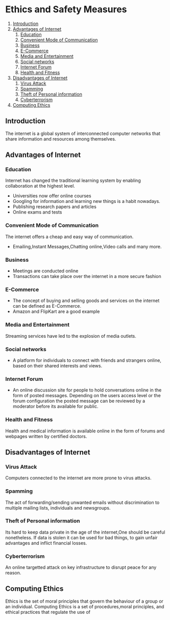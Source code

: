 # Ethics and Safety Measures
1. [Introduction](#introduction)
2. [Advantages of Internet](#advantages-of-internet)
   1. [Education](#education)
   2. [Convenient Mode of Communication](#convenient-mode-of-communication)
   3. [Business](#business)
   4. [E-Commerce](#e-commerce)
   5. [Media and Entertainment](#media-and-entertainment)
   6. [Social networks](#social-networks)
   7. [Internet Forum](#internet-forum)
   8. [Health and Fitness](#health-and-fitness)
3. [Disadvantages of Internet](#disadvantages-of-internet)
   1. [Virus Attack](#virus-attack)
   2. [Spamming](#spamming)
   3. [Theft of Personal information](#theft-of-personal-information)
   4. [Cyberterrorism](#cyberterrorism)
4. [Computing Ethics](#computing-ethics)


## Introduction
The internet is a global system of interconnected computer networks that share information and resources among themselves.

## Advantages of Internet
### Education
Internet has changed the traditional learning system by enabling collaboration at the highest level.
- Universities now offer online courses
- Googling for information and learning new things is a habit nowadays.
- Publishing research papers and articles
- Online exams and tests

### Convenient Mode of Communication
The internet offers a cheap and easy way of communication.
- Emailing,Instant Messages,Chatting online,Video calls and many more.

### Business
- Meetings are conducted online
- Transactions can take place over the internet in a more secure fashion

### E-Commerce
- The concept of buying and selling goods and services on the internet can be defined as E-Commerce.
- Amazon and FlipKart are a good example
  
### Media and Entertainment
Streaming services have led to the explosion of media outlets.

### Social networks
- A platform for individuals to connect with friends and strangers online, based on their shared interests and views.

### Internet Forum
- An online discussion site for people to hold conversations online in the form of posted messages. Depending on the users access level or the forum configuration the posted message can be reviewed by a moderator before its available for public.

### Health and Fitness
Health and medical information is available online in the form of forums and webpages written by certified doctors.

## Disadvantages of Internet
### Virus Attack
Computers connected to the internet are more prone to virus attacks.
### Spamming
The act of forwarding/sending unwanted emails without discrimination to multiple mailing lists, individuals and newsgroups.
### Theft of Personal information
Its hard to keep data private in the age of the internet,One should be careful nonetheless. If data is stolen it can be used for bad things, to gain unfair advantages and inflict financial losses.
### Cyberterrorism
An online targetted attack on key infrastructure to disrupt peace for any reason. 
## Computing Ethics
Ethics is the set of moral principles that govern the behaviour of a group or an individual.
Computing Ethics is a set of procedures,moral principles, and ethical practices that regulate the use of 
